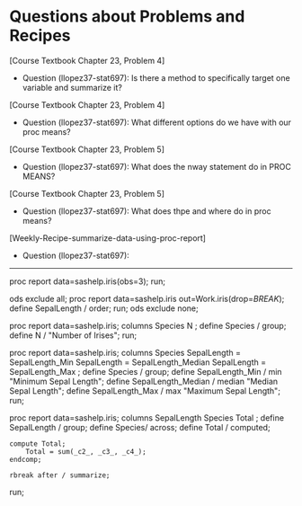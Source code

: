
# Questions about Problems and Recipes
[Course Textbook Chapter 23, Problem 4]
- Question (llopez37-stat697): Is there a method to specifically target one variable and summarize it?

[Course Textbook Chapter 23, Problem 4]
- Question (llopez37-stat697): What different options do we have with our proc means?

[Course Textbook Chapter 23, Problem 5]
- Question (llopez37-stat697): What does the nway statement do in PROC MEANS?

[Course Textbook Chapter 23, Problem 5]
- Question (llopez37-stat697): What does thpe and where do in proc means? 

[Weekly-Recipe-summarize-data-using-proc-report]
- Question (llopez37-stat697):

***

proc report data=sashelp.iris(obs=3);
run;

ods exclude all;
proc report data=sashelp.iris out=Work.iris(drop=_BREAK_);
    define
        SepalLength / order;
run;
ods exclude none;

proc report data=sashelp.iris;
    columns
        Species
        N
    ;
    define Species / group;
    define N / "Number of Irises";
run;

proc report data=sashelp.iris;
    columns
        Species
        SepalLength = SepalLength_Min
        SepalLength = SepalLength_Median
        SepalLength = SepalLength_Max
    ;
    define Species / group;
    define SepalLength_Min / min "Minimum Sepal Length";
    define SepalLength_Median / median "Median Sepal Length";
    define SepalLength_Max / max "Maximum Sepal Length";
run;

proc report data=sashelp.iris;
    columns
        SepalLength
        Species
        Total
    ;
    define SepalLength  / group;
    define Species/ across;
    define Total / computed;

    compute Total;
        Total = sum(_c2_, _c3_, _c4_);
    endcomp;
        
    rbreak after / summarize;
run;


```






```

